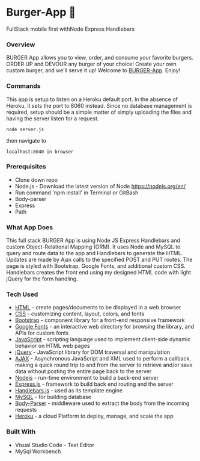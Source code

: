 # Burger-App **:hamburger:**
FullStack mobile first withNode Express Handlebars


### Overview

BURGER App allows you to view, order, and consume your favorite burgers. ORDER UP and DEVOUR any burger of your choice! Create your own custom burger, and we'll serve it up! Welcome to [BURGER-App](https://fast-stream-42773.herokuapp.com/). Enjoy!


### Commands

This app is setup to listen on a Heroku default port. In the absence of Heroku, it sets the port to 8060 instead. Since no database management is required, setup should be a simple matter of simply uploading the files and having the server listen for a request.	
```
node server.js
```
then navigate to 
```
localhost:8040 in browser
```


### Prerequisites

- Clone down repo
- Node.js - Download the latest version of Node https://nodejs.org/en/
- Run command 'npm install' in Terminal or GitBash
- Body-parser
- Express
- Path


### What App Does

This full stack BURGER App is using Node JS Express Handlebars and custom Object-Relational Mapping (ORM). It uses Node and MySQL to query and route data to the app and Handlebars to generate the HTML. Updates are made by Ajax calls to the specified POST and PUT routes.
The page is styled with Bootstrap, Google Fonts, and additional custom CSS. Handlebars creates the front end using my designed HTML code with light jQuery for the form handling.


### Tech Used

* [HTML](https://html.com/) - create pages/documents to be displayed in a web browser
* [CSS](https://www.w3schools.com/Css/css_intro.asp) - customizing content, layout, colors, and fonts
* [Bootstrap](https://www.bootstrapcdn.com/) - component library for a front-end responsive framework
* [Google Fonts](https://fonts.google.com/) - an interactive web directory for browsing the library, and APIs for custom fonts
* [JavaScript](https://www.javascript.com/) - scripting language used to implement client-side dynamic behavior on HTML web pages
* [jQuery](https://jquery.com/) - JavaScript library for DOM traversal and manipulation
* [AJAX](https://developer.mozilla.org/en-US/docs/Web/Guide/AJAX/Getting_Started) - Asynchronous JavaScript and XML used to perform a callback, making a quick round trip to and from the server to retrieve and/or save data without posting the entire page back to the server
* [Nodejs](https://nodejs.org/en/) - run-time environment to build a back-end server
* [Express.js](https://expressjs.com/) - framework to build back end routing and the server 
* [Handlebars.js](https://www.npmjs.com/package/express-handlebars) - used as its template engine
* [MySQL](https://www.npmjs.com/package/mysql) - for building database 
* [Body-Parser](https://www.npmjs.com/package/inquirer) - middleware used to extract the body from the incoming requests
* [Heroku](https://html.com/) - a cloud Platform to deploy, manage, and scale the app


### Built With
- Visual Studio Code - Text Editor
- MySql Workbench
